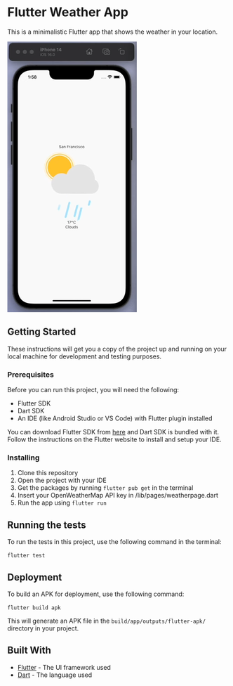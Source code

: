# Flutter Weather App

This is a minimalistic Flutter app that shows the weather in your location.

![Screenshot](app_screenshot.png)


## Getting Started

These instructions will get you a copy of the project up and running on your local machine for development and testing purposes.

### Prerequisites

Before you can run this project, you will need the following:

- Flutter SDK
- Dart SDK
- An IDE (like Android Studio or VS Code) with Flutter plugin installed

You can download Flutter SDK from [here](https://flutter.dev/docs/get-started/install) and Dart SDK is bundled with it. Follow the instructions on the Flutter website to install and setup your IDE.

### Installing

1. Clone this repository
2. Open the project with your IDE
3. Get the packages by running `flutter pub get` in the terminal
4. Insert your OpenWeatherMap API key in /lib/pages/weatherpage.dart
5. Run the app using `flutter run`

## Running the tests

To run the tests in this project, use the following command in the terminal:
```
flutter test
```

## Deployment

To build an APK for deployment, use the following command:
```
flutter build apk
```

This will generate an APK file in the `build/app/outputs/flutter-apk/` directory in your project.

## Built With

- [Flutter](https://flutter.dev/) - The UI framework used
- [Dart](https://dart.dev/) - The language used
